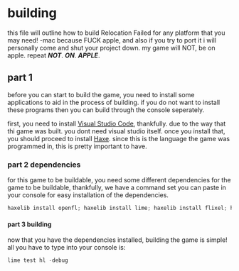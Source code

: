 # building

this file will outline how to build Relocation Failed for any platform that you may need! -mac because FUCK apple, and also if you try to port it i will personally come and shut your project down. my game will NOT, be on apple. repeat ***NOT***. ***ON***. ***APPLE***.

## part 1

before you can start to build the game, you need to install some applications to aid in the process of building. if you do not want to install these programs then you can build through the console seperately.

first, you need to install [Visual Studio Code](https://code.visualstudio.com), thankfully. due to the way that thi game was built. you dont need visual studio itself.
once you install that, you should proceed to install [Haxe](https://haxe.org). since this is the language the game was programmed in, this is pretty important to have.

### part 2 dependencies

for this game to be buildable, you need some different dependencies for the game to be buildable, thankfully, we have a command set you can paste in your console for easy installation of the dependencies.

```powershell
haxelib install openfl; haxelib install lime; haxelib install flixel; haxelib install flixel-addons; haxelib install flixel-ui; haxelib install svg; haxelib install flxsvg; haxelib install hlwnative; haxelib install hscript; haxelib install hxcpp; haxelib install hxdiscord_rpc; haxelib install lunarps;
```

#### part 3 building

now that you have the dependencies installed, building the game is simple! all you have to type into your console is:

```powershell
lime test hl -debug
```
